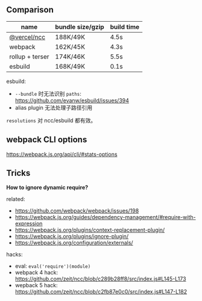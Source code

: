 ## Comparison

| name                                         | bundle size/gzip | build time |
| -------------------------------------------- | ---------------- | ---------- |
| [@vercel/ncc](https://github.com/vercel/ncc) | 188K/49K         | 4.5s       |
| webpack                                      | 162K/45K         | 4.3s       |
| rollup + terser                              | 174K/46K         | 5.5s       |
| esbuild                                      | 168K/49K         | 0.1s       |

esbuild:

- `--bundle` 时无法识别 `paths`: https://github.com/evanw/esbuild/issues/394
- alias plugin 无法处理子路径引用

`resolutions` 对 ncc/esbuild 都有效。

## webpack CLI options

https://webpack.js.org/api/cli/#stats-options

## Tricks

**How to ignore dynamic require?**

related:

- https://github.com/webpack/webpack/issues/198
- https://webpack.js.org/guides/dependency-management/#require-with-expression
- https://webpack.js.org/plugins/context-replacement-plugin/
- https://webpack.js.org/plugins/ignore-plugin/
- https://webpack.js.org/configuration/externals/

hacks:

- eval: `eval('require')(module)`
- webpack 4 hack: https://github.com/zeit/ncc/blob/c289b28ff8/src/index.js#L145-L173
- wepback 5 hack: https://github.com/zeit/ncc/blob/c2fb87e0c0/src/index.js#L147-L182
